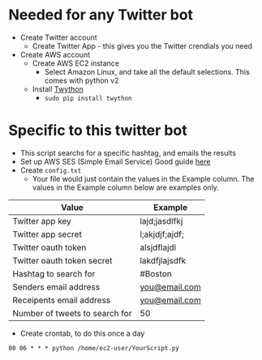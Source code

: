 Needed for any Twitter bot
=====
* Create Twitter account
  * Create Twitter App - this gives you the Twitter crendials you need
* Create AWS account
  * Create AWS EC2 instance
    * Select Amazon Linux, and take all the default selections.  This comes with python v2
  * Install [Twython](https://twython.readthedocs.io/en/latest/)
    * `sudo pip install twython`

Specific to this twitter bot
=====
* This script searchs for a specific hashtag, and emails the results
* Set up AWS SES (Simple Email Service) Good guide [here](https://docs.aws.amazon.com/ses/latest/DeveloperGuide/send-using-sdk-python.html)
* Create `config.txt`
  * Your file would just contain the values in the Example column.  The values in the Example column below are examples only.

Value|Example
-----|-------
Twitter app key|lajd;jasdlfkj
Twitter app secret|l;akjdjf;ajdf;
Twitter oauth token|alsjdflajdl
Twitter oauth token secret|lakdfjlajsdfk
Hashtag to search for|#Boston
Senders email address|you@email.com
Receipents email address|you@email.com
Number of tweets to search for|50

* Create crontab, to do this once a day

`00 06 * * * python /home/ec2-user/YourScript.py`



